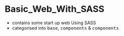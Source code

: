 # Basic_Web_With_SASS
- contains some start up web Using SASS
- categorised into <kbd>base</kbd>, <kbd>components</kbd> & <kbd>components</kbd>
